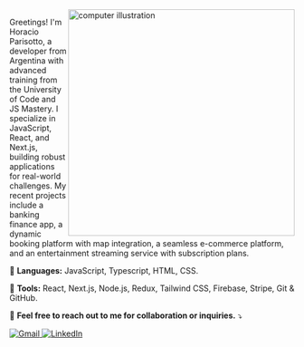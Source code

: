 <img src="https://raw.githubusercontent.com/MicaelliMedeiros/micaellimedeiros/master/image/computer-illustration.png" alt="computer illustration" min-width="400px" max-width="400px" width="400px" align="right">

<p align="left"> 
  Greetings! I'm Horacio Parisotto, a developer from Argentina with advanced training from the University of Code and JS Mastery. I specialize in JavaScript, React, and Next.js, building robust applications for real-world challenges. My recent projects include a banking finance app, a dynamic booking platform with map integration, a seamless e-commerce platform, and an entertainment streaming service with subscription plans.
</p>

<p align="left">
  🦄 <strong>Languages:</strong> JavaScript, Typescript, HTML, CSS.
</p>

<p align="left">
  💼 <strong>Tools:</strong> React, Next.js, Node.js, Redux, Tailwind CSS, Firebase, Stripe, Git & GitHub.
</p>

<p align="left">
  💌 <strong>Feel free to reach out to me for collaboration or inquiries.</strong> ⤵️
</p>

<p align="left">
  <a href="mailto:parisottohoracio@gmail.com" title="Gmail">
    <img src="https://img.shields.io/badge/-Gmail-FF0000?style=flat-square&labelColor=FF0000&logo=gmail&logoColor=white" alt="Gmail"/>
  </a>
  <a href="https://www.linkedin.com/in/horacioparisotto/" title="LinkedIn">
    <img src="https://img.shields.io/badge/-Linkedin-0e76a8?style=flat-square&logo=Linkedin&logoColor=white" alt="LinkedIn"/>
  </a>
</p>
